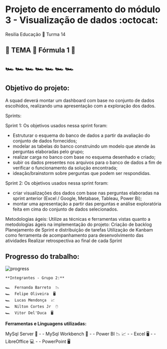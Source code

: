 # Projeto de encerramento do módulo 3 - Visualização de dados :octocat:

 Resilia Educação 🦇  Turma 14

## 	🏁 TEMA 🏁  Fórmula 1  🏁  
##    🏎️  🏎️  🏎️  🏎️  🏎️  🏎️  🏎️

## Objetivo do projeto:
A squad deverá montar um dashboard com base no conjunto de dados escolhidos, realizando uma apresentação com a exploração dos dados.

Sprints:

Sprint 1:
Os objetivos usados nessa sprint foram:
- Estruturar o esquema do banco de dados a partir da avaliação do conjunto de dados fornecidos;
- modelar as tabelas do banco construindo um modelo que atende às perguntas elaboradas pelo grupo;
- realizar carga no banco com base no esquema desenhado e criado;
- subir os dados presentes nos arquivos para o banco de dados a fim de verificar o funcionamento da solução encontrada;
- ideação/brainstorm sobre perguntas que podem ser respondidas.

Sprint 2:
Os objetivos usados nessa sprint foram:
- criar visualizações dos dados com base nas perguntas elaboradas na sprint anterior (Excel / Google, Metabase, Tableau, Power Bi);
- montar uma apresentação a partir das perguntas e análise exploratória feita em cima do conjunto de dados selecionados.

Metodologias ágeis:
Utilize as técnicas e ferramentas vistas quanto a metodologias ágeis na implementação do projeto:
Criação de backlog
Planejamento de Sprint e distribuição de tarefas
Utilização de Kanbam como ferramenta de acompanhamento para desenvolvimento das atividades Realizar retrospectiva ao final de cada Sprint

## Progresso do trabalho:
![progress](https://progress-bar.dev/100/ "progresso")

```
**Integrantes - Grupo 2:**

🏎️  Fernanda Barreto  📉     
🏎️  Felipe Oliveira  🖥️    
🏎️  Lucas Mendonça  📈     
🏎️  Nilton Cortes Jr  🖱️      
🏎️  Vitor Del'Duca  🖥️ 	
```



**Ferramentas e Linguagens utilizadas:**
	
MySql Server 🎲  - - MySql Workbench 🎲  - - Power BI 📉  📈  - - Excel 🖥️  - - LibreOffice 💻  - - PowerPoint 🖥️ 
